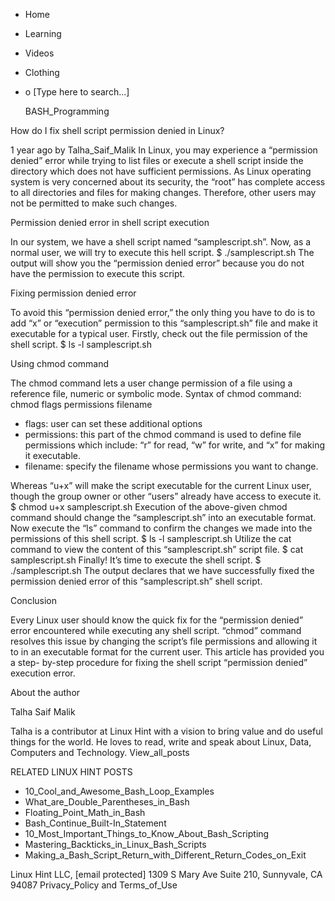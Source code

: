 





















































* Home
* Learning
* Videos
* Clothing
*
  o [Type here to search...]


   BASH_Programming


How do I fix shell script permission denied in Linux?

1 year ago
by Talha_Saif_Malik
In Linux, you may experience a “permission denied” error while trying to list
files or execute a shell script inside the directory which does not have
sufficient permissions. As Linux operating system is very concerned about its
security, the “root” has complete access to all directories and files for
making changes. Therefore, other users may not be permitted to make such
changes.

Permission denied error in shell script execution

In our system, we have a shell script named “samplescript.sh”. Now, as a normal
user, we will try to execute this hell script.
$ ./samplescript.sh
The output will show you the “permission denied error” because you do not have
the permission to execute this script.

Fixing permission denied error

To avoid this “permission denied error,” the only thing you have to do is to
add “x” or “execution” permission to this “samplescript.sh” file and make it
executable for a typical user.
Firstly, check out the file permission of the shell script.
$ ls -l samplescript.sh

Using chmod command

The chmod command lets a user change permission of a file using a reference
file, numeric or symbolic mode.
Syntax of chmod command:
chmod flags permissions filename

* flags: user can set these additional options
* permissions: this part of the chmod command is used to define file
  permissions which include: “r” for read, “w” for write, and “x” for making it
  executable.
* filename: specify the filename whose permissions you want to change.

Whereas “u+x” will make the script executable for the current Linux user,
though the group owner or other “users” already have access to execute it.
$ chmod u+x samplescript.sh
Execution of the above-given chmod command should change the “samplescript.sh”
into an executable format. Now execute the “ls” command to confirm the changes
we made into the permissions of this shell script.
$ ls -l samplescript.sh
Utilize the cat command to view the content of this “samplescript.sh” script
file.
$ cat samplescript.sh
Finally! It’s time to execute the shell script.
$ ./samplescript.sh
The output declares that we have successfully fixed the permission denied error
of this “samplescript.sh” shell script.

Conclusion

Every Linux user should know the quick fix for the “permission denied” error
encountered while executing any shell script. “chmod” command resolves this
issue by changing the script’s file permissions and allowing it to in an
executable format for the current user. This article has provided you a step-
by-step procedure for fixing the shell script “permission denied” execution
error.


About the author


Talha Saif Malik

Talha is a contributor at Linux Hint with a vision to bring value and do useful
things for the world. He loves to read, write and speak about Linux, Data,
Computers and Technology.
View_all_posts

RELATED LINUX HINT POSTS


* 10_Cool_and_Awesome_Bash_Loop_Examples
* What_are_Double_Parentheses_in_Bash
* Floating_Point_Math_in_Bash
* Bash_Continue_Built-In_Statement
* 10_Most_Important_Things_to_Know_About_Bash_Scripting
* Mastering_Backticks_in_Linux_Bash_Scripts
* Making_a_Bash_Script_Return_with_Different_Return_Codes_on_Exit

Linux Hint LLC, [email protected]
1309 S Mary Ave Suite 210, Sunnyvale, CA 94087
 Privacy_Policy and Terms_of_Use
